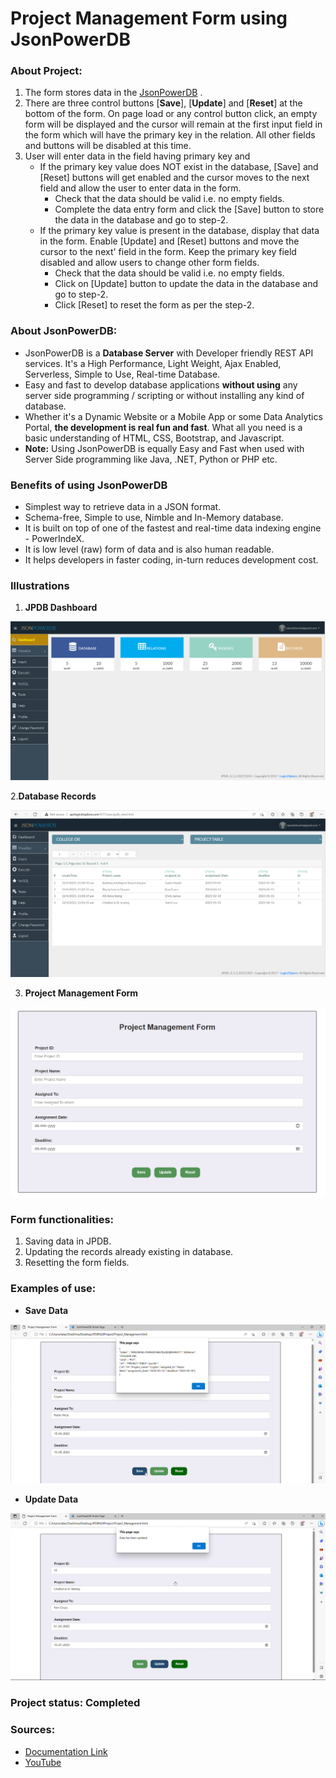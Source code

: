 # Project Management Form using JsonPowerDB


### About Project:
1. The form stores data in the [JsonPowerDB](http://api.login2explore.com:5577/user/index.html) .
2. There are three control buttons [**Save**], [**Update**] and [**Reset**] at the bottom of the form. On page load or any control button click, an empty form will be displayed and the cursor will remain at the first input field in the form which will have the primary key in the relation. All other fields and buttons will be disabled at this time.
3. User will enter data in the field having primary key and
    - If the primary key value does NOT exist in the database, [Save] and [Reset] buttons will get enabled and the cursor moves to the next field and allow the user to enter data in the form.
        + Check that the data should be valid i.e. no empty fields.
        + Complete the data entry form and click the [Save] button to store the data in the database and go to step-2.
     - If the primary key value is present in the database, display that data in the form. Enable [Update] and [Reset] buttons and move the cursor to the next' field in the form. Keep the primary key field disabled and allow users to change other form fields.
         + Check that the data should be valid i.e. no empty fields.
         + Click on [Update] button to update the data in the database and go to step-2.
         + Click [Reset] to reset the form as per the step-2.
### About JsonPowerDB:
- JsonPowerDB is a **Database Server** with Developer friendly REST API services. It's a High Performance, Light Weight, Ajax Enabled, Serverless, Simple to Use, Real-time Database.
- Easy and fast to develop database applications **without using** any server side programming / scripting or without installing any kind of database.
- Whether it's a Dynamic Website or a Mobile App or some Data Analytics Portal, **the development is real fun and fast**. What all you need is a basic understanding of HTML, CSS, Bootstrap, and Javascript.
- **Note:** Using JsonPowerDB is equally Easy and Fast when used with Server Side programming like Java, .NET, Python or PHP etc.
### Benefits of using JsonPowerDB
- Simplest way to retrieve data in a JSON format.
- Schema-free, Simple to use, Nimble and In-Memory database.
- It is built on top of one of the fastest and real-time data indexing engine - PowerIndeX.
- It is low level (raw) form of data and is also human readable.
- It helps developers in faster coding, in-turn reduces development cost.
### Illustrations
  1. **JPDB Dashboard**

![Dashboard](https://github.com/bhavinitalach/JPDB/blob/main/Images/dashboard.png)

2.**Database Records**

![Records](https://github.com/bhavinitalach/JPDB/blob/main/Images/records.png)

3. **Project Management Form**

![Form](https://github.com/bhavinitalach/JPDB/blob/main/Images/Form.png)

### Form functionalities:
1. Saving data in JPDB.
2. Updating the records already existing in database.
3. Resetting the form fields.

### Examples of use:

- **Save Data**

![Save](https://github.com/bhavinitalach/JPDB/blob/main/Images/Save.png)

- **Update Data**

![Update](https://github.com/bhavinitalach/JPDB/blob/main/Images/Update.png)

### Project status: Completed

### Sources: 
- [Documentation Link](https://login2explore.com/jpdb/docs.html)
- [YouTube](https://www.youtube.com/@jsonpowerdb9811)


